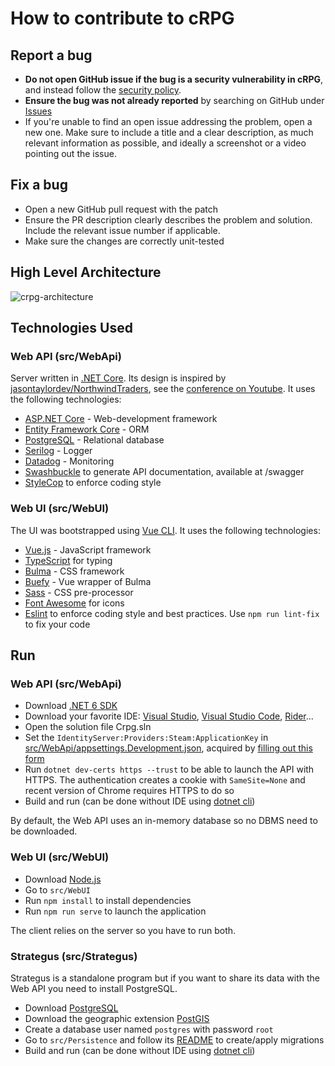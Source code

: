 # How to contribute to cRPG

## Report a bug

- **Do not open GitHub issue if the bug is a security vulnerability in cRPG**, and instead follow
  the [security policy](https://github.com/verdie-g/crpg/blob/master/SECURITY.md).
- **Ensure the bug was not already reported** by searching on GitHub under [Issues](https://github.com/verdie-g/crpg/issues?q=is%3Aissue)
- If you're unable to find an open issue addressing the problem, open a new one. Make sure to include
  a title and a clear description, as much relevant information as possible, and ideally a screenshot
  or a video pointing out the issue.

## Fix a bug

- Open a new GitHub pull request with the patch
- Ensure the PR description clearly describes the problem and solution. Include the relevant issue
  number if applicable.
- Make sure the changes are correctly unit-tested

## High Level Architecture

![crpg-architecture](https://user-images.githubusercontent.com/9092290/95020344-df71a880-066a-11eb-8439-f21f90cbc9c7.png)

## Technologies Used

### Web API (src/WebApi)

Server written in [.NET Core](https://dotnet.microsoft.com). Its design is inspired by
[jasontaylordev/NorthwindTraders](https://github.com/jasontaylordev/NorthwindTraders), see the
[conference on Youtube](https://youtube.com/watch?v=Zygw4UAxCdg). It uses the following technologies:
- [ASP.NET Core](https://dotnet.microsoft.com/learn/aspnet/what-is-aspnet-core) - Web-development framework
- [Entity Framework Core](https://docs.microsoft.com/en-us/ef) - ORM
- [PostgreSQL](https://www.postgresql.org) - Relational database
- [Serilog](https://serilog.net) - Logger
- [Datadog](https://www.datadoghq.com) - Monitoring
- [Swashbuckle](https://github.com/domaindrivendev/Swashbuckle) to generate API documentation, available at /swagger
- [StyleCop](https://github.com/DotNetAnalyzers/StyleCopAnalyzers) to enforce coding style

### Web UI (src/WebUI)

The UI was bootstrapped using [Vue CLI](https://cli.vuejs.org). It uses the following technologies:
- [Vue.js](https://vuejs.org) - JavaScript framework
- [TypeScript](https://www.typescriptlang.org) for typing
- [Bulma](https://bulma.io) - CSS framework
- [Buefy](https://buefy.org) - Vue wrapper of Bulma
- [Sass](https://sass-lang.com) - CSS pre-processor
- [Font Awesome](https://fontawesome.com) for icons
- [Eslint](https://eslint.org) to enforce coding style and best practices. Use `npm run lint-fix` to fix your code

## Run

### Web API (src/WebApi)

- Download [.NET 6 SDK](https://dotnet.microsoft.com/download)
- Download your favorite IDE: [Visual Studio](https://visualstudio.microsoft.com/vs), [Visual Studio Code](https://code.visualstudio.com), [Rider](https://www.jetbrains.com/rider)...
- Open the solution file Crpg.sln
- Set the `IdentityServer:Providers:Steam:ApplicationKey` in
  [src/WebApi/appsettings.Development.json](https://github.com/verdie-g/crpg/blob/master/src/WebApi/appsettings.Development.json),
  acquired by [filling out this form](https://steamcommunity.com/dev/apikey)
- Run `dotnet dev-certs https --trust` to be able to launch the API with HTTPS. The authentication creates a cookie
  with `SameSite=None` and recent version of Chrome requires HTTPS to do so
- Build and run (can be done without IDE using [dotnet cli](https://docs.microsoft.com/en-us/dotnet/core/tools/dotnet-run))

By default, the Web API uses an in-memory database so no DBMS need to be downloaded.

### Web UI (src/WebUI)

- Download [Node.js](https://nodejs.org)
- Go to `src/WebUI`
- Run `npm install` to install dependencies
- Run `npm run serve` to launch the application

The client relies on the server so you have to run both.

### Strategus (src/Strategus)

Strategus is a standalone program but if you want to share its data with the
Web API you need to install PostgreSQL.

- Download [PostgreSQL](https://www.postgresql.org/download)
- Download the geographic extension [PostGIS](http://download.osgeo.org/postgis/windows)
- Create a database user named `postgres` with password `root`
- Go to `src/Persistence` and follow its [README](https://github.com/verdie-g/crpg/blob/master/src/Persistence/README.md) to create/apply migrations
- Build and run (can be done without IDE using [dotnet cli](https://docs.microsoft.com/en-us/dotnet/core/tools/dotnet-run))
